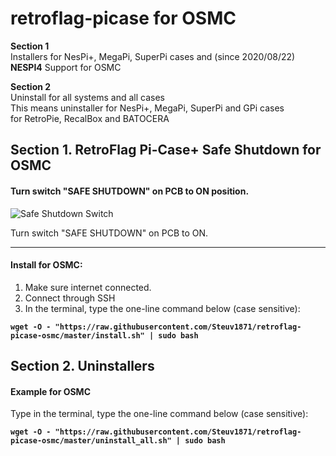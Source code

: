 # retroflag-picase for OSMC

**Section 1**\
Installers for NesPi+, MegaPi, SuperPi cases and (since 2020/08/22) **NESPI4**
Support for OSMC

**Section 2**\
Uninstall for all systems and all cases\
This means uninstaller for NesPi+, MegaPi, SuperPi and GPi cases\
for RetroPie, RecalBox and BATOCERA

## Section 1. RetroFlag Pi-Case+ Safe Shutdown for OSMC

#### Turn switch "SAFE SHUTDOWN" on PCB to ON position.

![Safe Shutdown Switch](http://retroflag.com/images/nespi_case+/safe_shutdown.jpg "Safe Shutdown Switch")
<!---
#### **Multi Switch Shutdown**
with advanced shutdown features for more natural behaviour:
* If you press restart if emulator is currently running, then you will be kicked back to ES main menu
* If you press restart in ES main screen, ES will be restartet (no reboot!), good for quick saving metadata or internal saves.
* If you press power-off then Raspberry will shutdown

All metadata is always saved
--->

Turn switch "SAFE SHUTDOWN" on PCB to ON.

--------------------

#### Install for **OSMC:**
1. Make sure internet connected.
2. Connect through SSH
4. In the terminal, type the one-line command below (case sensitive):

**`wget -O - "https://raw.githubusercontent.com/Steuv1871/retroflag-picase-osmc/master/install.sh" | sudo bash`**

<!---
You can edit the python script and add some parameters to the script calls:
```
                  --restart will RESTART EmulationStation only
                  --kodi will startup KODI Media Center
                  --emukill to exit any running EMULATORS
                  --espid to check if EmulationStation is currently active
                  --emupid to check if an Emulator is running"

```
--->

## Section 2. Uninstallers

#### Example for OSMC
Type in the terminal, type the one-line command below (case sensitive):

**`wget -O - "https://raw.githubusercontent.com/Steuv1871/retroflag-picase-osmc/master/uninstall_all.sh" | sudo bash`**

